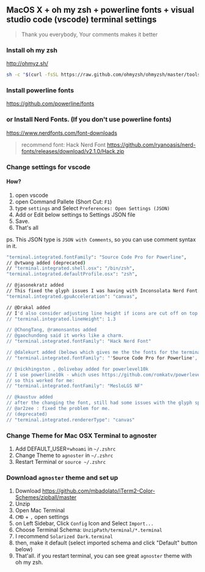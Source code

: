## MacOS X + oh my zsh + powerline fonts + visual studio code (vscode) terminal settings
> Thank you everybody, Your comments makes it better

### Install oh my zsh
http://ohmyz.sh/

```sh
sh -c "$(curl -fsSL https://raw.github.com/ohmyzsh/ohmyzsh/master/tools/install.sh)"
```

### Install powerline fonts
https://github.com/powerline/fonts

### or Install Nerd Fonts. (If you don't use powerline fonts)
https://www.nerdfonts.com/font-downloads
> recommend font: Hack Nerd Font https://github.com/ryanoasis/nerd-fonts/releases/download/v2.1.0/Hack.zip

### Change settings for vscode

#### How?
1. open vscode
2. open Command Pallete (Short Cut: `F1`)
3. type `settings` and Select `Preferences: Open Settings (JSON)`
4. Add or Edit below settings to Settings JSON file
5. Save.
6. That's all 

ps. This JSON type is `JSON with Comments`, so you can use comment syntax in it. 

```sh
"terminal.integrated.fontFamily": "Source Code Pro for Powerline",
// @vtwang added (deprecated)
// "terminal.integrated.shell.osx": "/bin/zsh",
"terminal.integrated.defaultProfile.osx": "zsh",

// @jasonekratz added
// This fixed the glyph issues I was having with Inconsolata Nerd Font.
"terminal.integrated.gpuAcceleration": "canvas",

// @Drakal added
// I'd also consider adjusting line height if icons are cut off on top too or things look super cramped.
// "terminal.integrated.lineHeight": 1.3

// @ChongTang, @ramonsantos added
// @gaochundong said it works like a charm.
// "terminal.integrated.fontFamily": "Hack Nerd Font"

// @dalekurt added (belows which gives me the the fonts for the terminal and the icons from Nerd Font.)
// "terminal.integrated.fontFamily": "'Source Code Pro for Powerline', 'Hack Nerd Font'

// @nickhingston , @olivebay added for powerlevel10k
// I use powerline10k - which uses https://github.com/romkatv/powerlevel10k/#recommended-meslo-nerd-font-patched-for-powerlevel10k
// so this worked for me:
// "terminal.integrated.fontFamily": "MesloLGS NF" 

// @kaustuv added
// after the changing the font, still had some issues with the glyph spacing in the integrated terminal - fixed it with 
// @ar2zee : fixed the problem for me.
// (deprecated)
// "terminal.integrated.rendererType": "canvas"
```

### Change Theme for Mac OSX Terminal to agnoster

1. Add DEFAULT_USER=`whoami` in `~/.zshrc`
1. Change Theme to `agnoster` in `~/.zshrc`
1. Restart Terminal or `source ~/.zshrc` 


### Download `agnoster` theme and set up

1. Download https://github.com/mbadolato/iTerm2-Color-Schemes/zipball/master
2. Unzip
3. Open Mac Terminal
4. `CMD` + `,` open settings
5. on Left Sidebar, Click `Config` Icon and Select `Import...` 
6. Choose Terminal Schema: `UnzipPath/terminal/*.terminal`
7. I recommend `Solarized Dark.terminal` 
8. then, make it default (select imported schema and click "Default" button below)
9. That'all. if you restart terminal, you can see great `agnoster` theme with oh my zsh.


